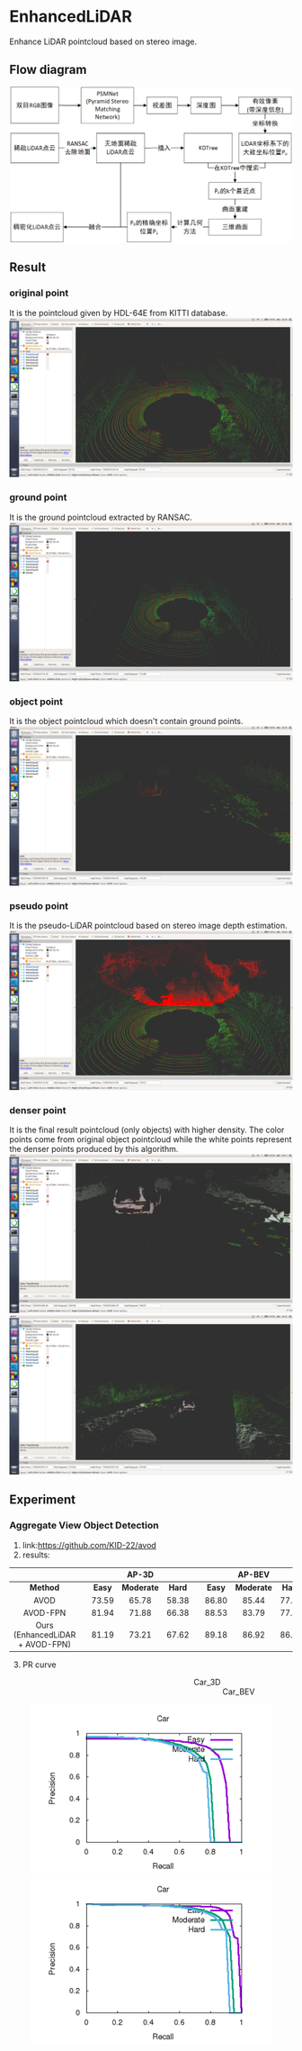 # EnhancedLiDAR
Enhance LiDAR pointcloud based on stereo image.

## Flow diagram
![flow diagram](https://github.com/jerry99s/EnhancedLiDAR/blob/master/pic/flow%20diagram.png)

## Result
### original point
It is the pointcloud given by HDL-64E from KITTI database.
![original](https://github.com/jerry99s/EnhancedLiDAR/blob/master/pic/original_point.png)

### ground point
It is the ground pointcloud extracted by RANSAC.
![ground](https://github.com/jerry99s/EnhancedLiDAR/blob/master/pic/ground_point.png)

### object point
It is the object pointcloud which doesn't contain ground points.
![object](https://github.com/jerry99s/EnhancedLiDAR/blob/master/pic/object_point.png)

### pseudo point
It is the pseudo-LiDAR pointcloud based on stereo image depth estimation.
![pseudo](https://github.com/jerry99s/EnhancedLiDAR/blob/master/pic/pseudo_point.png)

### denser point
It is the final result pointcloud (only objects) with higher density.
The color points come from original object pointcloud while the white points represent the denser points produced by this algorithm.
![denser1](https://github.com/jerry99s/EnhancedLiDAR/blob/master/pic/fusion_point.png)
![denser1](https://github.com/jerry99s/EnhancedLiDAR/blob/master/pic/fusion_point2.png)

## Experiment
### Aggregate View Object Detection
1. link:https://github.com/KID-22/avod
2. results:

|              |   |           |        AP-3D |           |   |           |       AP-BEV |           |
|:------------:|---|:---------:|:------------:|:---------:|---|:---------:|:------------:|:---------:|
|   **Method** |   |  **Easy** | **Moderate** |  **Hard** |   |  **Easy** | **Moderate** |  **Hard** |
|         AVOD |   |   73.59   |      65.78   |   58.38   |   |   86.80   |      85.44   |   77.73   |
|     AVOD-FPN |   |   81.94   |    71.88     |   66.38   |   |   88.53   |      83.79   |   77.90   |
| Ours <br> (EnhancedLiDAR + AVOD-FPN)|   |     81.19 |    73.21    |  67.62     |   |   89.18   |      86.92   | 86.53     |

3. PR curve

<center> &emsp;&emsp;&emsp;&emsp;&emsp;&emsp;&emsp;&emsp;&emsp;&emsp;&emsp;&emsp;&emsp;&emsp; Car_3D &emsp;&emsp;&emsp;&emsp;&emsp;&emsp;&emsp;&emsp;&emsp;&emsp;&emsp;&emsp;&emsp;&emsp;&emsp;&emsp;&emsp;&emsp;&emsp;&emsp;&emsp;&emsp; Car_BEV</center>
<div align="center">

<img src="https://github.com/jerry99s/EnhancedLiDAR/blob/master/pic/car_3D_AVOD-FPN.png" height="300px" ><img src="https://github.com/jerry99s/EnhancedLiDAR/blob/master/pic/car_BEV%20_AVOD-FPN.png" height="300px" >

</div>
